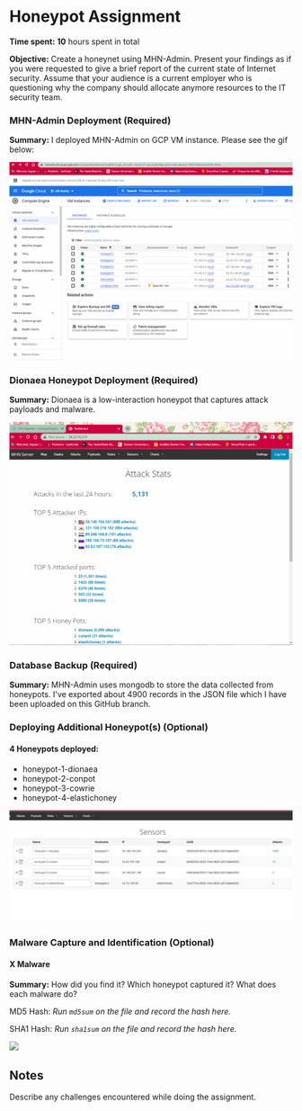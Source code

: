 # Honeypot Assignment

**Time spent:** **10** hours spent in total

**Objective:** Create a honeynet using MHN-Admin. Present your findings as if you were requested to give a brief report of the current state of Internet security. Assume that your audience is a current employer who is questioning why the company should allocate anymore resources to the IT security team.

### MHN-Admin Deployment (Required)

**Summary:** I deployed MHN-Admin on GCP VM instance. Please see the gif below:

<img src="mhn-admin.gif">

### Dionaea Honeypot Deployment (Required)

**Summary:** Dionaea is a low-interaction honeypot that captures attack payloads and malware.

<img src="mhn.gif">

### Database Backup (Required) 

**Summary:** MHN-Admin uses mongodb to store the data collected from honeypots.
I've exported about 4900 records in the JSON file which I have been uploaded on this GitHub branch.

### Deploying Additional Honeypot(s) (Optional)

#### 4 Honeypots deployed:
- honeypot-1-dionaea
- honeypot-2-conpot
- honeypot-3-cowrie
- honeypot-4-elastichoney

<img src="honeypots.png">

### Malware Capture and Identification (Optional)

#### X Malware

**Summary:** How did you find it? Which honeypot captured it? What does each malware do?

MD5 Hash: *Run `md5sum` on the file and record the hash here.*

SHA1 Hash: *Run `sha1sum` on the file and record the hash here.*

<img src="x-malware.gif">

## Notes

Describe any challenges encountered while doing the assignment.
